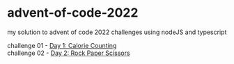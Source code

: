 # advent-of-code-2022
my solution to advent of code 2022 challenges using nodeJS and typescript 

challenge 01 - [Day 1: Calorie Counting](https://adventofcode.com/2022/day/1)    
challenge 02 - [Day 2: Rock Paper Scissors](https://adventofcode.com/2022/day/2)
